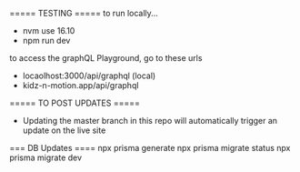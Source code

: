 ===== TESTING =====
to run locally...
- nvm use 16.10
- npm run dev

to access the graphQL Playground, go to these urls
- locaolhost:3000/api/graphql (local)
- kidz-n-motion.app/api/graphql

===== TO POST UPDATES =====
- Updating the master branch in this repo will automatically trigger an update on the live site

=== DB Updates ====
npx prisma generate
npx prisma migrate status
npx prisma migrate dev

